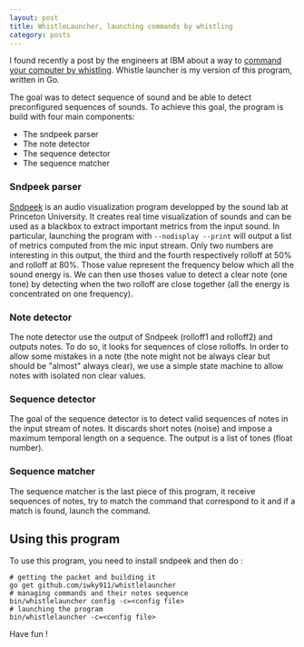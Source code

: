 ```yaml
---
layout: post
title: WhistleLauncher, launching commands by whistling
category: posts
---
```


I found recently a post by the engineers at IBM about a way to [command your computer by whistling][ibm].
Whistle launcher is my version of this program, written in Go.

The goal was to detect sequence of sound and be able to detect preconfigured sequences of sounds.
To achieve this goal, the program is build with four main components:

* The sndpeek parser
* The note detector
* The sequence detector
* The sequence matcher

### Sndpeek parser

[Sndpeek][sndpeek] is an audio visualization program developped by the sound lab at Princeton University. It creates real time visualization of sounds and can be used as a blackbox to extract important metrics from the input sound. In particular, launching the program with `--nodisplay --print` will output a list of metrics computed from the mic input stream. Only two numbers are interesting in this output, the third and the fourth respectively rolloff at 50% and rolloff at 80%. Those value represent the frequency below which all the sound energy is. We can then use thoses value to detect a clear note (one tone) by detecting when the two rolloff are close together (all the energy is concentrated on one frequency).

### Note detector

The note detector use the output of Sndpeek (rolloff1 and rolloff2) and outputs notes. To do so, it looks for sequences of close rolloffs. In order to allow some mistakes in a note (the note might not be always clear but should be "almost" always clear), we use a simple state machine to allow notes with isolated non clear values.

### Sequence detector

The goal of the sequence detector is to detect valid sequences of notes in the input stream of notes. It discards short notes (noise) and impose a maximum temporal length on a sequence. The output is a list of tones (float number).

### Sequence matcher

The sequence matcher is the last piece of this program, it receive sequences of notes, try to match the command that correspond to it and if a match is found, launch the command.

## Using this program

To use this program, you need to install sndpeek and then do :

	# getting the packet and building it
	go get github.com/iwky911/whistlelauncher
	# managing commands and their notes sequence
	bin/whistlelauncher config -c=<config file>
	# launching the program
	bin/whistlelauncher -c=<config file>


Have fun !

[ibm]: http://www.ibm.com/developerworks/library/os-whistle/index.html?ca=dgr-lnxw97whistlework
[sndpeek]: http://soundlab.cs.princeton.edu/software/sndpeek/